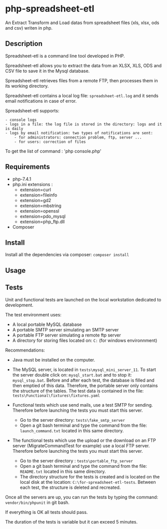 # php-spreadsheet-etl
An Extract Transform and Load datas from spreadsheet files (xls, xlsx, ods and csv) writen in php.

## Description

Spreadsheet-etl is a command line tool developed in PHP.

Spreadsheet-etl allows you to extract the data from an XLSX, XLS, ODS and CSV file to save it in the Mysql database.

Spreadsheet-etl retrieves files from a remote FTP, then processes them in its working directory.

Spreadsheet-etl contains a local log file: `spreadsheet-etl.log` and it sends email notifications in case of error.

Spreadsheet-etl supports:

    - console logs
    - logs in a file: the log file is stored in the directory: logs and it is daily
    - logs by email notification: two types of notifications are sent:
        - for administrators: connection problem, ftp, server ...
        - for users: correction of files

To get the list of command : 'php console.php'

## Requirements

* php-7.4.1
* php.ini extensions :
  * extension=curl
  * extension=fileinfo
  * extension=gd2
  * extension=mbstring
  * extension=openssl
  * extension=pdo_mysql
  * extension=php_ftp.dll
* Composer

## Install

Install all the dependencies via composer: `composer install`

## Usage

## Tests

Unit and functional tests are launched on the local workstation dedicated 
to development.

The test environment uses:
* A local portable MySQL database
* A portable SMTP server simulating an SMTP server
* A portable FTP server simulating a remote ftp server
* A directory for storing files located on: `C:` (for windows environnment)

Recommendations:
* Java must be installed on the computer.

* The MySQL server, is located in `tests\mysql_mini_server_11`. 
To start the server double click on: `mysql_start.bat` and to stop it:` mysql_stop.bat`. 
Before and after each test, the database is filled and then emptied of this data. 
Therefore, the portable server only contains the structure of the tables. 
The test data is contained in the file: `tests\Functional\fixtures\fixtures.yaml`

* Functional tests which use send mails, use a test SMTP for sending. 
Therefore before launching the tests you must start this server.
  * Go to the server directory: `tests\fake_smtp_server`
  * Open a git bash terminal and type the command from the file: `launch_command.txt` located in this same directory.

* The functional tests which use the upload or the download on an FTP server (MigrateCommandTest for example) use a local FTP server. 
Therefore before launching the tests you must start this server.
  * Go to the server directory : `tests\portable_ftp_server`
  * Open a git bash terminal and type the command from the file: `README.txt` 
  located in this same directory.
  * The directory structure for the tests is created and is located 
  on the local disk at the location: `C:\for-spreadsheet-etl-tests`. 
  Between each test, the structure is deleted and recreated.
  
Once all the servers are up, you can run the tests by typing the command: 
`vendor/bin/phpunit` in git bash.

If everything is OK all tests should pass.

The duration of the tests is variable but it can exceed 5 minutes.



